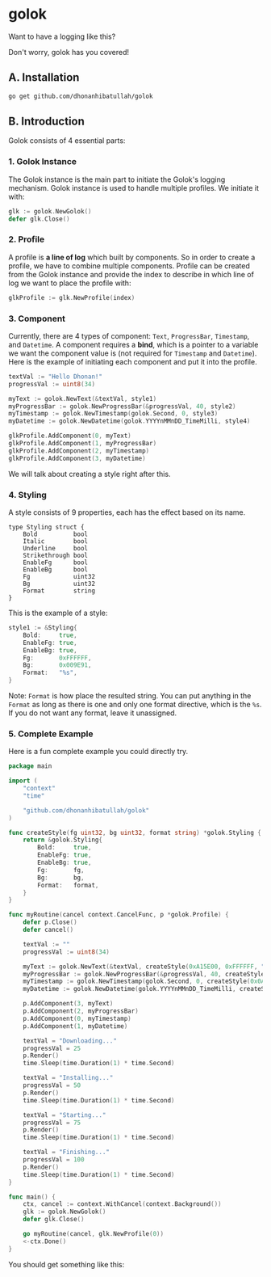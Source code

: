 # **golok**

Want to have a logging like this?

Don't worry, golok has you covered!

## **A. Installation**

```bash
go get github.com/dhonanhibatullah/golok
```

## **B. Introduction**

Golok consists of 4 essential parts:

### **1. Golok Instance**

The Golok instance is the main part to initiate the Golok's logging mechanism. Golok instance is used to handle multiple profiles. We initiate it with:

```go
glk := golok.NewGolok()
defer glk.Close()
```

### **2. Profile**

A profile is **a line of log** which built by components. So in order to create a profile, we have to combine multiple components. Profile can be created from the Golok instance and provide the index to describe in which line of log we want to place the profile with:

```go
glkProfile := glk.NewProfile(index)
```

### **3. Component**

Currently, there are 4 types of component: `Text`, `ProgressBar`, `Timestamp`, and `Datetime`. A component requires a **bind**, which is a pointer to a variable we want the component value is (not required for `Timestamp` and `Datetime`). Here is the example of initiating each component and put it into the profile.

```go
textVal := "Hello Dhonan!"
progressVal := uint8(34)

myText := golok.NewText(&textVal, style1)
myProgressBar := golok.NewProgressBar(&progressVal, 40, style2)
myTimestamp := golok.NewTimestamp(golok.Second, 0, style3)
myDatetime := golok.NewDatetime(golok.YYYYnMMnDD_TimeMilli, style4)

glkProfile.AddComponent(0, myText)
glkProfile.AddComponent(1, myProgressBar)
glkProfile.AddComponent(2, myTimestamp)
glkProfile.AddComponent(3, myDatetime)
```

We will talk about creating a style right after this.

### **4. Styling**

A style consists of 9 properties, each has the effect based on its name.

```
type Styling struct {
	Bold          bool
	Italic        bool
	Underline     bool
	Strikethrough bool
	EnableFg      bool
	EnableBg      bool
	Fg            uint32
	Bg            uint32
	Format        string
}
```

This is the example of a style:

```go
style1 := &Styling{
    Bold:     true,
    EnableFg: true,
    EnableBg: true,
    Fg:       0xFFFFFF,
    Bg:       0x009E91,
    Format:   "%s",
}
```

Note: `Format` is how place the resulted string. You can put anything in the `Format` as long as there is one and only one format directive, which is the `%s`. If you do not want any format, leave it unassigned.

### **5. Complete Example**

Here is a fun complete example you could directly try.

```go
package main

import (
	"context"
	"time"

	"github.com/dhonanhibatullah/golok"
)

func createStyle(fg uint32, bg uint32, format string) *golok.Styling {
	return &golok.Styling{
		Bold:     true,
		EnableFg: true,
		EnableBg: true,
		Fg:       fg,
		Bg:       bg,
		Format:   format,
	}
}

func myRoutine(cancel context.CancelFunc, p *golok.Profile) {
	defer p.Close()
	defer cancel()

	textVal := ""
	progressVal := uint8(34)

	myText := golok.NewText(&textVal, createStyle(0xA15E00, 0xFFFFFF, " >> %s "))
	myProgressBar := golok.NewProgressBar(&progressVal, 40, createStyle(0xBDE300, 0x000000, " %s "))
	myTimestamp := golok.NewTimestamp(golok.Second, 0, createStyle(0x0AFF3B, 0x000000, " [ %s ] "))
	myDatetime := golok.NewDatetime(golok.YYYYnMMnDD_TimeMilli, createStyle(0x00CFCF, 0x000000, " < %s > "))

	p.AddComponent(3, myText)
	p.AddComponent(2, myProgressBar)
	p.AddComponent(0, myTimestamp)
	p.AddComponent(1, myDatetime)

	textVal = "Downloading..."
	progressVal = 25
	p.Render()
	time.Sleep(time.Duration(1) * time.Second)

	textVal = "Installing..."
	progressVal = 50
	p.Render()
	time.Sleep(time.Duration(1) * time.Second)

	textVal = "Starting..."
	progressVal = 75
	p.Render()
	time.Sleep(time.Duration(1) * time.Second)

	textVal = "Finishing..."
	progressVal = 100
	p.Render()
	time.Sleep(time.Duration(1) * time.Second)
}

func main() {
	ctx, cancel := context.WithCancel(context.Background())
	glk := golok.NewGolok()
	defer glk.Close()

	go myRoutine(cancel, glk.NewProfile(0))
	<-ctx.Done()
}
```

You should get something like this:
